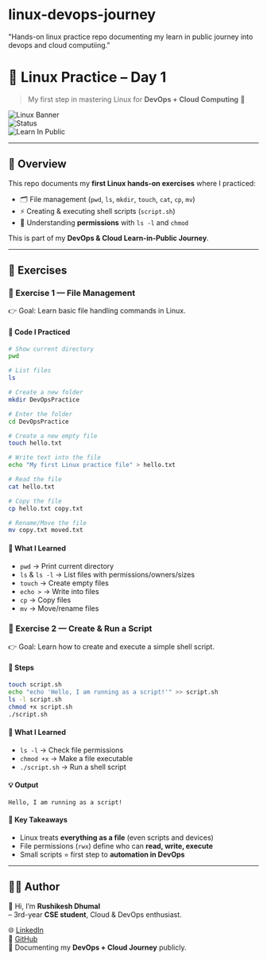 # linux-devops-journey
"Hands-on linux practice repo documenting my learn in public journey into devops and cloud computiing."
# 🐧 Linux Practice – Day 1  
> My first step in mastering Linux for **DevOps + Cloud Computing** 🚀 

![Linux Banner](https://img.shields.io/badge/Linux-DevOps-blue?style=for-the-badge&logo=linux&logoColor=white)  
![Status](https://img.shields.io/badge/Status-Completed-green?style=flat-square)  
![Learn In Public](https://img.shields.io/badge/Learn%20In%20Public-%E2%9C%94-lightgrey?style=flat-square)  

---

## 📖 Overview  
This repo documents my **first Linux hands-on exercises** where I practiced:  
- 🗂️ File management (`pwd`, `ls`, `mkdir`, `touch`, `cat`, `cp`, `mv`)  
- ⚡ Creating & executing shell scripts (`script.sh`)  
- 🔑 Understanding **permissions** with `ls -l` and `chmod`  

This is part of my **DevOps & Cloud Learn-in-Public Journey**.  

---

## 🎯 Exercises  

### 🔹 Exercise 1 — File Management  
👉 Goal: Learn basic file handling commands in Linux.  

#### 📌 Code I Practiced
```bash
# Show current directory
pwd

# List files
ls

# Create a new folder
mkdir DevOpsPractice

# Enter the folder
cd DevOpsPractice

# Create a new empty file
touch hello.txt

# Write text into the file
echo "My first Linux practice file" > hello.txt

# Read the file
cat hello.txt

# Copy the file
cp hello.txt copy.txt

# Rename/Move the file
mv copy.txt moved.txt
```
#### 📘 What I Learned  

- `pwd` → Print current directory  
- `ls` & `ls -l` → List files with permissions/owners/sizes  
- `touch` → Create empty files  
- `echo >` → Write into files  
- `cp` → Copy files  
- `mv` → Move/rename files  


### 🔹 Exercise 2 — Create & Run a Script  
👉 Goal: Learn how to create and execute a simple shell script.  

#### 📝 Steps  
```bash
touch script.sh
echo "echo 'Hello, I am running as a script!'" >> script.sh
ls -l script.sh
chmod +x script.sh
./script.sh
```

#### 📘 What I Learned  
- `ls -l` → Check file permissions  
- `chmod +x` → Make a file executable  
- `./script.sh` → Run a shell script  

#### 💡 Output  
```text
Hello, I am running as a script!
```

#### 📌 Key Takeaways  
- Linux treats **everything as a file** (even scripts and devices)  
- File permissions (`rwx`) define who can **read, write, execute**  
- Small scripts = first step to **automation in DevOps**

- ---

## 🧑‍💻 Author  

👋 Hi, I’m **Rushikesh Dhumal**  
– 3rd-year **CSE student**, Cloud & DevOps enthusiast.  

🌐 [LinkedIn](https://www.linkedin.com/in/rushikesh-dhumal-613309246/)  
🐙 [GitHub](https://github.com/Rishi2911)  
📝 Documenting my **DevOps + Cloud Journey** publicly. 

